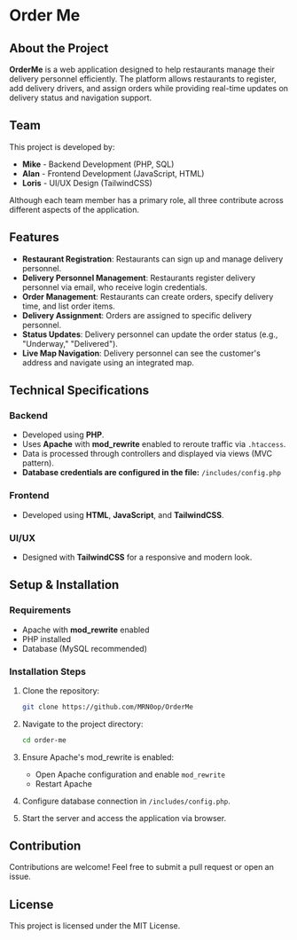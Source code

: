 # Order Me

## About the Project

**OrderMe** is a web application designed to help restaurants manage their delivery personnel efficiently. The platform allows restaurants to register, add delivery drivers, and assign orders while providing real-time updates on delivery status and navigation support.

## Team

This project is developed by:

- **Mike** - Backend Development (PHP, SQL)
- **Alan** - Frontend Development (JavaScript, HTML)
- **Loris** - UI/UX Design (TailwindCSS)

Although each team member has a primary role, all three contribute across different aspects of the application.

## Features

- **Restaurant Registration**: Restaurants can sign up and manage delivery personnel.
- **Delivery Personnel Management**: Restaurants register delivery personnel via email, who receive login credentials.
- **Order Management**: Restaurants can create orders, specify delivery time, and list order items.
- **Delivery Assignment**: Orders are assigned to specific delivery personnel.
- **Status Updates**: Delivery personnel can update the order status (e.g., "Underway," "Delivered").
- **Live Map Navigation**: Delivery personnel can see the customer's address and navigate using an integrated map.

## Technical Specifications

### Backend

- Developed using **PHP**.
- Uses **Apache** with **mod\_rewrite** enabled to reroute traffic via `.htaccess`.
- Data is processed through controllers and displayed via views (MVC pattern).
- **Database credentials are configured in the file:** `/includes/config.php`

### Frontend

- Developed using **HTML**, **JavaScript**, and **TailwindCSS**.

### UI/UX

- Designed with **TailwindCSS** for a responsive and modern look.

## Setup & Installation

### Requirements

- Apache with **mod\_rewrite** enabled
- PHP installed
- Database (MySQL recommended)

### Installation Steps

1. Clone the repository:

   ```bash
   git clone https://github.com/MRN0op/OrderMe
   ```

2. Navigate to the project directory:

   ```bash
   cd order-me
   ```

3. Ensure Apache's mod\_rewrite is enabled:

   - Open Apache configuration and enable `mod_rewrite`
   - Restart Apache

4. Configure database connection in `/includes/config.php`.

5. Start the server and access the application via browser.

## Contribution

Contributions are welcome! Feel free to submit a pull request or open an issue.

## License

This project is licensed under the MIT License.

